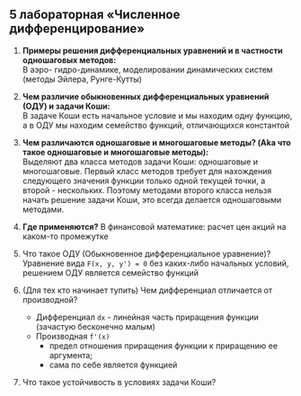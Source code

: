 ## 5 лабораторная «Численное дифференцирование»

1) **Примеры решения дифференциальных уравнений и в частности одношаговых методов:** <br>
   В аэро- гидро-динамике, моделировании динамических систем (методы Эйлера, Рунге-Кутты)

2) **Чем различие обыкновенных дифференциальных уравнений (ОДУ) и задачи Коши:** <br>
   В задаче Коши есть начальное условие и мы находим одну функцию, а в ОДУ мы находим семейство функций, отличающихся
   константой

3) **Чем различаются одношаговые и многошаговые методы? (Aka что такое одношаговые и многошаговые методы):** <br>
   Выделяют два класса методов задачи Коши: одношаговые и многошаговые. Первый класс методов требует для нахождения
   следующего значения функции только одной текущей точки, а второй - нескольких.
   Поэтому методами второго класса нельзя начать решение задачи Коши, это всегда делается одношаговыми методами.

4) **Где применяются?**
   В финансовой математике: расчет цен акций на каком-то промежутке 

5) Что такое ОДУ (Обыкновенное дифференциальное уравнение)?
   Уравнение вида `F(x, y, y') = 0` без каких-либо начальных условий, решением ОДУ является семейство функций 

6) (Для тех кто начинает тупить) Чем дифференциал отличается от производной?
   - Дифференциал `dx` - линейная часть приращения функции (зачастую бесконечно малым)
   - Производная `f'(x)` 
       - предел отношения приращения функции к приращению ее аргумента; 
       - сама по себе является функцией

7) Что такое устойчивость в условиях задачи Коши?